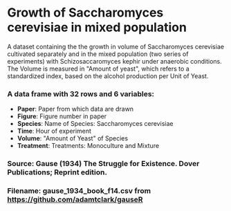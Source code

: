 # Growth of Saccharomyces cerevisiae in mixed population

A dataset containing the the  growth  in  volume  of  Saccharomyces cerevisiae  cultivated 
separately  and  in  the  mixed  population (two  series  of  experiments) with Schizosaccaromyces  kephir 
under anaerobic conditions. The Volume is measured in "Amount of yeast", which refers to a standardized index, 
based on the alcohol production per Unit of Yeast.

### A data frame with 32 rows and 6 variables:

- **Paper**: Paper from which data are drawn
- **Figure**: Figure number in paper
- **Species**: Name of Species: Saccharomyces cerevisiae
- **Time**: Hour of experiment
- **Volume**: "Amount of Yeast" of Species
- **Treatment**: Treatments: Monoculture and Mixture

### Source: Gause (1934) The Struggle for Existence. Dover Publications; Reprint edition.
### Filename: gause_1934_book_f14.csv from https://github.com/adamtclark/gauseR